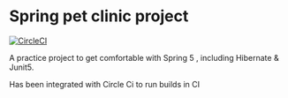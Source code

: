 # Spring pet clinic project

[![CircleCI](https://circleci.com/gh/akshaykmr080/petClinic.svg?style=svg)](https://circleci.com/gh/akshaykmr080/petClinic)

A practice project to get comfortable with Spring 5 , including Hibernate & Junit5.

Has been integrated with Circle Ci to run builds in CI